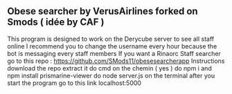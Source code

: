## Obese searcher by VerusAirlines forked on Smods ( idée by CAF )

This program is designed to work on the Derycube server to see all staff online 
I recommend you to change the username every hour because the bot is messaging every staff
members 
If you want a Rinaorc Staff searcher go to this repo : https://github.com/SMods11/obesesearcherapp
Instructions 
download the repo
extract it 
do cmd on the chemin ( yes )
do npm i and npm install prismarine-viewer
do node server.js on the terminal 
after you start the program 
go to this link localhost:5000
